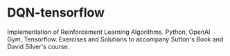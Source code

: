# DQN-tensorflow
Implementation of Reinforcement Learning Algorithms. Python, OpenAI Gym, Tensorflow. Exercises and Solutions to accompany Sutton's Book and David Silver's course.
